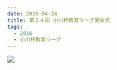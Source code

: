 ```yaml
---
date: 2016-04-24
title: 第２４回 小川杯教育リーグ開会式
tags:
  - 2016
  - 小川杯教育リーグ
---
```


![](/images/2016-04-24--main.jpg)
